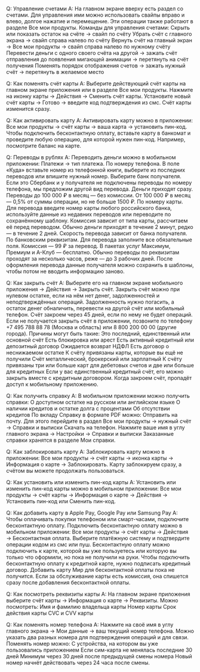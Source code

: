 Q: Управление счетами 
A: На главном экране вверху есть раздел со счетами. Для управления ими можно использовать свайпы вправо и влево, долгое нажатие и перемещение. Эти операции также работают в разделе Все мои продукты.
Команды для управления счетами:
Скрыть или показать остаток на счёте → свайп по счёту
Убрать счёт с главного экрана → свайп справа налево по счёту
Вернуть счёт на главный экран → Все мои продукты → свайп справа налево по нужному счёту
Перевести деньги с одного своего счёта на другой → зажать счёт отправления до появления мигающей анимации → перетянуть на счёт получения
Поменять порядок отображения счетов → зажать нужный счёт → перетянуть в желаемое место


Q: Как поменять счёт карты
A: Выберите действующий счёт карты на главном экране приложения или в разделе Все мои продукты. Нажмите на иконку карты → Действия → Сменить счёт карты. Установите новый счёт карты → Готово → введите код подтверждения из смс.
Счёт карты изменится сразу.


Q: Как активировать карту
A: Активировать карту можно в приложении: Все мои продукты → счёт карты → ваша карта → установить пин-код.
Чтобы подключить бесконтактную оплату, вставьте карту в банкомат и проведите любую операцию, для которой нужен пин-код. Например, посмотрите баланс на карте.


Q: Переводы в рублях
A: Переводить деньги можно в мобильном приложении: Платежи → тип платежа.
По номеру телефона. В поле «Куда» вставьте номер из телефонной книги, выберите из последних переводов или впишите нужный номер. Выберите банк получателя. Если это Сбербанк и у получателя не подключены переводы по номеру телефона, мы предложим другой вид перевода.
Деньги приходят сразу. Переводы до 100 000 ₽ в месяц — без комиссии. От 100 000 ₽ в месяц — 0,5% от суммы операции, но не больше 1500 ₽.
По номеру карты. Для перевода введите номер карты любого российского банка, используйте данные из недавних переводов или переводите по сохранённому шаблону. Комиссия зависит от типа карты, рассчитаем её перед переводом. Обычно деньги приходят в течение 2 минут, редко — в течение 2 дней. Скорость перевода зависит от банка получателя.
По банковским реквизитам. Для перевода заполните все обязательные поля. Комиссия — 99 ₽ за перевод. В пакетах услуг Максимум, Премиум и А-Клуб — бесплатно. Обычно переводы по реквизитам проходят за несколько часов, реже — до 3 рабочих дней.
После оформления перевода данные получателя можно сохранить в шаблоны, чтобы потом не вводить информацию заново.


Q: Как закрыть счёт
A: Выберите его на главном экране мобильного приложения → Действия → Закрыть счёт.
Закрыть счёт можно при нулевом остатке, если на нём нет денег, задолженностей и неподтверждённых операций. Задолженность нужно погасить, а остаток денег обналичить, перевести на другой счёт или мобильный телефон.
Счёт закроем через 45 дней, если по нему не будет операций.
Если не получается закрыть счёт в приложении, позвоните по телефону +7 495 788 88 78 (Москва и область) или 8 800 200 00 00 (другие города). Причины могут быть такие:
Это последний, единственный или основной счёт
Есть блокировка или арест
Есть активный кредитный или депозитный договор
Ожидается возврат НДФЛ
Есть договор о неснижаемом остатке
К счёту привязаны карты, которые вы ещё не получили
Счёт металлический, брокерский или зарплатный
К счёту привязаны три или больше карт для дебетовых счетов и две или больше для кредитных
Если у вас единственный кредитный счёт, его можно закрыть вместе с кредитным договором. Когда закроем счёт, пропадёт доступ к мобильному приложению.


Q: Как получить справку
A: В мобильном приложении можно получить справки:
О доступном остатке на русском или английском языке
О наличии кредитов и остатке долга с процентами
Об отсутствии кредитов
По вкладу
Справку в формате PDF можно:
Отправить на почту. Для этого перейдите в раздел Все мои продукты → нужный счёт → Справки и выписки
Скачать на телефон. Нажмите ваше имя в углу главного экрана → Настройки → Справки и выписки
Заказанные справки хранятся в разделе Мои справки.


Q: Как заблокировать карту
A: Заблокировать карту можно в приложении: Все мои продукты → счёт карты → иконка карты → Информация о карте → Заблокировать.
Карту заблокируем сразу, а счётом вы можете продолжать пользоваться.

Q: Как установить или изменить пин-код карты
A: Установить или изменить пин-код карты можно в мобильном приложении: Все мои продукты → счёт карты → Информация о карте → Действия → Установить пин-код или Сменить пин-код.

Q: Как добавить карту в Apple Pay, Google Pay или Samsung Pay
A: Чтобы оплачивать покупки телефоном или смарт-часами, подключите бесконтактную оплату. Подключить бесконтактную оплату можно в мобильном приложении: Все мои продукты → счёт карты → Действия → Бесконтактная оплата. Выберите платёжную систему и подтвердите операции кодом из смс или пуш.
Бесконтактную оплату можно подключить к карте, которой вы уже пользуетесь или которую вы только что оформили, но пока не получили на руки. Чтобы подключить бесконтактную оплату к кредитной карте, нужно подписать кредитный договор. Добавить карту Мир для бесконтактной оплаты пока не получится.
Если за обслуживание карты есть комиссия, она спишется сразу после добавления бесконтактной оплаты.

Q: Как посмотреть реквизиты карты
A: На главном экране приложения выберите счёт карты → Информация о карте → Реквизиты.
Можно посмотреть:
Имя и фамилию владельца карты
Номер карты
Срок действия карты
CVC и CVV карты


Q: Как поменять номер телефона
A: Нажмите на своё имя в углу главного экрана → Мои данные → ваш текущий номер телефона. Можно указать два разных номера для подтверждения операций и для связи.
Поменять номер можно:
С устройства, на котором вы уже пользовались приложением
Если сим-карта не менялась последние 30 дней
Минимум через 30 дней после предыдущей смены номера
Новый номер начнёт действовать через 24 часа после смены.